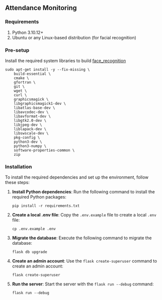 ## Attendance Monitoring

### Requirements
1. Python 3.10.12+
2. Ubuntu or any Linux-based distribution (for facial recognition)

### Pre-setup

Install the required system libraries to build [face_recognition](https://github.com/ageitgey/face_recognition)

```
sudo apt-get install -y --fix-missing \
    build-essential \
    cmake \
    gfortran \
    git \
    wget \
    curl \
    graphicsmagick \
    libgraphicsmagick1-dev \
    libatlas-base-dev \
    libavcodec-dev \
    libavformat-dev \
    libgtk2.0-dev \
    libjpeg-dev \
    liblapack-dev \
    libswscale-dev \
    pkg-config \
    python3-dev \
    python3-numpy \
    software-properties-common \
    zip
```

### Installation

To install the required dependencies and set up the environment, follow these steps:

1. **Install Python dependencies**: Run the following command to install the required Python packages:

   ```
   pip install -r requirements.txt
   ```

2. **Create a local .env file**: Copy the `.env.example` file to create a local `.env` file:

   ```
   cp .env.example .env
   ```

3. **Migrate the database**: Execute the following command to migrate the database:

   ```
   flask db upgrade
   ```

4. **Create an admin account**: Use the `flask create-superuser` command to create an admin account:

   ```
   flask create-superuser
   ```

5. **Run the server**: Start the server with the `flask run --debug` command:

   ```
   flask run --debug
   ```

